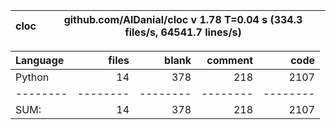 cloc|github.com/AlDanial/cloc v 1.78  T=0.04 s (334.3 files/s, 64541.7 lines/s)
--- | ---

Language|files|blank|comment|code
:-------|-------:|-------:|-------:|-------:
Python|14|378|218|2107
--------|--------|--------|--------|--------
SUM:|14|378|218|2107
